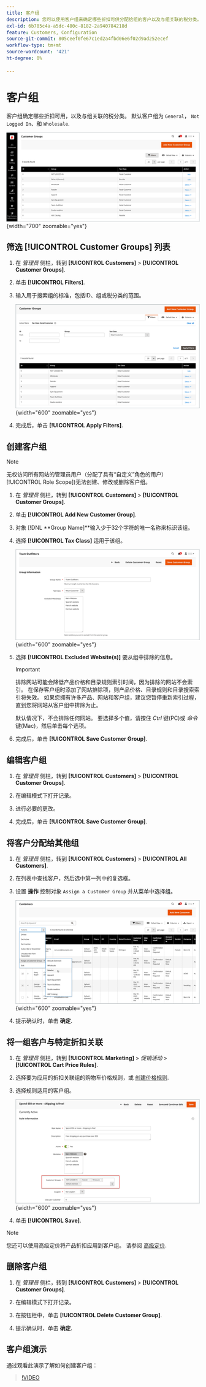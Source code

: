 ```yaml
---
title: 客户组
description: 您可以使用客户组来确定哪些折扣可供分配给组的客户以及与组关联的税分类。
exl-id: 6b785c4a-a5dc-480c-8182-2a940784218d
feature: Customers, Configuration
source-git-commit: 805ceef0fe67c1ed2a4fbd06e6f02d9ad252ecef
workflow-type: tm+mt
source-wordcount: '421'
ht-degree: 0%

---
```


# 客户组

客户组确定哪些折扣可用，以及与组关联的税分类。 默认客户组为 `General`， `Not Logged In`、和 `Wholesale`.

![客户组](assets/customer-groups.png){width="700" zoomable="yes"}

## 筛选 [!UICONTROL Customer Groups] 列表

1. 在 _管理员_ 侧栏，转到 **[!UICONTROL Customers]** > **[!UICONTROL Customer Groups]**.

1. 单击 **[!UICONTROL Filters]**.

1. 输入用于搜索组的标准，包括ID、组或税分类的范围。

   ![过滤选项](assets/groups-filters.png){width="600" zoomable="yes"}

1. 完成后，单击 **[!UICONTROL Apply Filters]**.

## 创建客户组

>[!NOTE]
>
>无权访问所有网站的管理员用户（分配了具有“自定义”角色的用户） [!UICONTROL Role Scope])无法创建、修改或删除客户组。

1. 在 _管理员_ 侧栏，转到 **[!UICONTROL Customers]** > **[!UICONTROL Customer Groups]**.

1. 单击 **[!UICONTROL Add New Customer Group]**.

1. 对象 [!DNL **Group Name]**输入少于32个字符的唯一名称来标识该组。

1. 选择 **[!UICONTROL Tax Class]** 适用于该组。

   ![组信息](assets/group-information.png){width="600" zoomable="yes"}

1. 选择 **[!UICONTROL Excluded Website(s)]** 要从组中排除的信息。

   >[!IMPORTANT]
   >
   >排除网站可能会降低产品价格和目录规则索引时间，因为排除的网站不会索引。 在保存客户组时添加了网站排除项，则产品价格、目录规则和目录搜索索引将失效。 如果您拥有许多产品、网站和客户组，建议您暂停重新索引过程，直到您将网站从客户组中排除为止。

   默认情况下，不会排除任何网站。 要选择多个值，请按住 _Ctrl_ 键(PC)或 _命令_ 键(Mac)，然后单击每个选项。

1. 完成后，单击 **[!UICONTROL Save Customer Group]**.

## 编辑客户组

1. 在 _管理员_ 侧栏，转到 **[!UICONTROL Customers]** > **[!UICONTROL Customer Groups]**.

1. 在编辑模式下打开记录。

1. 进行必要的更改。

1. 完成后，单击 **[!UICONTROL Save Customer Group]**.

## 将客户分配给其他组

1. 在 _管理员_ 侧栏，转到 **[!UICONTROL Customers]** > **[!UICONTROL All Customers]**.

1. 在列表中查找客户，然后选中第一列中的复选框。

1. 设置 **操作** 控制对象 `Assign a Customer Group` 并从菜单中选择组。

   ![分配客户组](assets/group-assign.png){width="600" zoomable="yes"}

1. 提示确认时，单击 **确定**.

## 将一组客户与特定折扣关联

1. 在 _管理员_ 侧栏，转到 **[!UICONTROL Marketing]** > _促销活动_ > **[!UICONTROL Cart Price Rules]**.

1. 选择要为应用的折扣关联组的购物车价格规则，或 [创建价格规则](../merchandising-promotions/price-rules-catalog.md).

1. 选择规则适用的客户组。

   ![客户组到特定折扣](assets/group-discount.png){width="600" zoomable="yes"}

1. 单击 **[!UICONTROL Save]**.

>[!NOTE]
>
> 您还可以使用高级定价将产品折扣应用到客户组。 请参阅 [高级定价](../catalog/product-price-group.md).

## 删除客户组

1. 在 _管理员_ 侧栏，转到 **[!UICONTROL Customers]** > **[!UICONTROL Customer Groups]**.

1. 在编辑模式下打开记录。

1. 在按钮栏中，单击 **[!UICONTROL Delete Customer Group]**.

1. 提示确认时，单击 **确定**.

## 客户组演示

通过观看此演示了解如何创建客户组：

>[!VIDEO](https://video.tv.adobe.com/v/343660/?quality=12)
